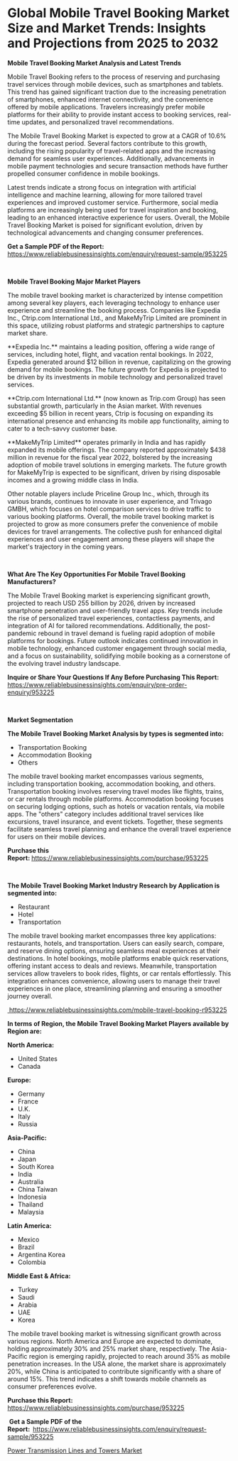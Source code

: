 <p><h1>Global Mobile Travel Booking Market Size and Market Trends: Insights and Projections from 2025 to 2032</h1></p><p><strong>Mobile Travel Booking Market Analysis and Latest Trends</strong></p>
<p><p>Mobile Travel Booking refers to the process of reserving and purchasing travel services through mobile devices, such as smartphones and tablets. This trend has gained significant traction due to the increasing penetration of smartphones, enhanced internet connectivity, and the convenience offered by mobile applications. Travelers increasingly prefer mobile platforms for their ability to provide instant access to booking services, real-time updates, and personalized travel recommendations.</p><p>The Mobile Travel Booking Market is expected to grow at a CAGR of 10.6% during the forecast period. Several factors contribute to this growth, including the rising popularity of travel-related apps and the increasing demand for seamless user experiences. Additionally, advancements in mobile payment technologies and secure transaction methods have further propelled consumer confidence in mobile bookings.</p><p>Latest trends indicate a strong focus on integration with artificial intelligence and machine learning, allowing for more tailored travel experiences and improved customer service. Furthermore, social media platforms are increasingly being used for travel inspiration and booking, leading to an enhanced interactive experience for users. Overall, the Mobile Travel Booking Market is poised for significant evolution, driven by technological advancements and changing consumer preferences.</p></p>
<p><strong>Get a Sample PDF of the Report:&nbsp;</strong> <a href="https://www.reliablebusinessinsights.com/enquiry/request-sample/953225?utm_campaign=3093&utm_medium=2&utm_source=Github&utm_content=ia&utm_term=07032025&utm_id=mobile-travel-booking">https://www.reliablebusinessinsights.com/enquiry/request-sample/953225</a></p>
<p>&nbsp;</p>
<p><strong>Mobile Travel Booking Major Market Players</strong></p>
<p><p>The mobile travel booking market is characterized by intense competition among several key players, each leveraging technology to enhance user experience and streamline the booking process. Companies like Expedia Inc., Ctrip.com International Ltd., and MakeMyTrip Limited are prominent in this space, utilizing robust platforms and strategic partnerships to capture market share.</p><p>**Expedia Inc.** maintains a leading position, offering a wide range of services, including hotel, flight, and vacation rental bookings. In 2022, Expedia generated around $12 billion in revenue, capitalizing on the growing demand for mobile bookings. The future growth for Expedia is projected to be driven by its investments in mobile technology and personalized travel services.</p><p>**Ctrip.com International Ltd.** (now known as Trip.com Group) has seen substantial growth, particularly in the Asian market. With revenues exceeding $5 billion in recent years, Ctrip is focusing on expanding its international presence and enhancing its mobile app functionality, aiming to cater to a tech-savvy customer base.</p><p>**MakeMyTrip Limited** operates primarily in India and has rapidly expanded its mobile offerings. The company reported approximately $438 million in revenue for the fiscal year 2022, bolstered by the increasing adoption of mobile travel solutions in emerging markets. The future growth for MakeMyTrip is expected to be significant, driven by rising disposable incomes and a growing middle class in India.</p><p>Other notable players include Priceline Group Inc., which, through its various brands, continues to innovate in user experience, and Trivago GMBH, which focuses on hotel comparison services to drive traffic to various booking platforms. Overall, the mobile travel booking market is projected to grow as more consumers prefer the convenience of mobile devices for travel arrangements. The collective push for enhanced digital experiences and user engagement among these players will shape the market's trajectory in the coming years.</p></p>
<p>&nbsp;</p>
<p><strong>What Are The Key Opportunities For Mobile Travel Booking Manufacturers?</strong></p>
<p><p>The Mobile Travel Booking market is experiencing significant growth, projected to reach USD 255 billion by 2026, driven by increased smartphone penetration and user-friendly travel apps. Key trends include the rise of personalized travel experiences, contactless payments, and integration of AI for tailored recommendations. Additionally, the post-pandemic rebound in travel demand is fueling rapid adoption of mobile platforms for bookings. Future outlook indicates continued innovation in mobile technology, enhanced customer engagement through social media, and a focus on sustainability, solidifying mobile booking as a cornerstone of the evolving travel industry landscape.</p></p>
<p><strong>Inquire or Share Your Questions If Any Before Purchasing This Report:</strong> <a href="https://www.reliablebusinessinsights.com/enquiry/pre-order-enquiry/953225?utm_campaign=3093&utm_medium=2&utm_source=Github&utm_content=ia&utm_term=07032025&utm_id=mobile-travel-booking">https://www.reliablebusinessinsights.com/enquiry/pre-order-enquiry/953225</a></p>
<p>&nbsp;</p>
<p><strong>Market Segmentation</strong></p>
<p><strong>The Mobile Travel Booking Market Analysis by types is segmented into:</strong></p>
<p><ul><li>Transportation Booking</li><li>Accommodation Booking</li><li>Others</li></ul></p>
<p><p>The mobile travel booking market encompasses various segments, including transportation booking, accommodation booking, and others. Transportation booking involves reserving travel modes like flights, trains, or car rentals through mobile platforms. Accommodation booking focuses on securing lodging options, such as hotels or vacation rentals, via mobile apps. The "others" category includes additional travel services like excursions, travel insurance, and event tickets. Together, these segments facilitate seamless travel planning and enhance the overall travel experience for users on their mobile devices.</p></p>
<p><strong>Purchase this Report:&nbsp;</strong><a href="https://www.reliablebusinessinsights.com/purchase/953225?utm_campaign=3093&utm_medium=2&utm_source=Github&utm_content=ia&utm_term=07032025&utm_id=mobile-travel-booking">https://www.reliablebusinessinsights.com/purchase/953225</a></p>
<p>&nbsp;</p>
<p><strong>The Mobile Travel Booking Market Industry Research by Application is segmented into:</strong></p>
<p><ul><li>Restaurant</li><li>Hotel</li><li>Transportation</li></ul></p>
<p><p>The mobile travel booking market encompasses three key applications: restaurants, hotels, and transportation. Users can easily search, compare, and reserve dining options, ensuring seamless meal experiences at their destinations. In hotel bookings, mobile platforms enable quick reservations, offering instant access to deals and reviews. Meanwhile, transportation services allow travelers to book rides, flights, or car rentals effortlessly. This integration enhances convenience, allowing users to manage their travel experiences in one place, streamlining planning and ensuring a smoother journey overall.</p></p>
<p><a href="https://www.reliablebusinessinsights.com/mobile-travel-booking-r953225?utm_campaign=3093&utm_medium=2&utm_source=Github&utm_content=ia&utm_term=07032025&utm_id=mobile-travel-booking">&nbsp;https://www.reliablebusinessinsights.com/mobile-travel-booking-r953225</a></p>
<p><strong>In terms of Region, the Mobile Travel Booking Market Players available by Region are:</strong></p>
<p>
    <p> <strong> North America: </strong>
        <ul>
            <li>United States</li>
            <li>Canada</li>
        </ul>
        </p> 
    <p> <strong> Europe: </strong>
        <ul>
            <li>Germany</li>
            <li>France</li>
            <li>U.K.</li>
            <li>Italy</li>
            <li>Russia</li>
        </ul>
        </p> 
    <p> <strong> Asia-Pacific: </strong>
        <ul>
            <li>China</li>
            <li>Japan</li>
            <li>South Korea</li>
            <li>India</li>
            <li>Australia</li>
            <li>China Taiwan</li>
            <li>Indonesia</li>
            <li>Thailand</li>
            <li>Malaysia</li>
        </ul>
        </p> 
    <p> <strong> Latin America: </strong>
        <ul>
            <li>Mexico</li>
            <li>Brazil</li>
            <li>Argentina Korea</li>
            <li>Colombia</li>
        </ul>
        </p> 
    <p> <strong> Middle East & Africa: </strong>
        <ul>
            <li>Turkey</li>
            <li>Saudi</li>
            <li>Arabia</li>
            <li>UAE</li>
            <li>Korea</li>
        </ul>
    </p>
    </p>
<p><p>The mobile travel booking market is witnessing significant growth across various regions. North America and Europe are expected to dominate, holding approximately 30% and 25% market share, respectively. The Asia-Pacific region is emerging rapidly, projected to reach around 35% as mobile penetration increases. In the USA alone, the market share is approximately 20%, while China is anticipated to contribute significantly with a share of around 15%. This trend indicates a shift towards mobile channels as consumer preferences evolve.</p></p>
<p><strong>Purchase this Report: </strong><a href="https://www.reliablebusinessinsights.com/purchase/953225?utm_campaign=3093&utm_medium=2&utm_source=Github&utm_content=ia&utm_term=07032025&utm_id=mobile-travel-booking">https://www.reliablebusinessinsights.com/purchase/953225</a></p>
<p>&nbsp;<strong>Get a Sample PDF of the Report:&nbsp;&nbsp;</strong><a href="https://www.reliablebusinessinsights.com/enquiry/request-sample/953225?utm_campaign=3093&utm_medium=2&utm_source=Github&utm_content=ia&utm_term=07032025&utm_id=mobile-travel-booking">https://www.reliablebusinessinsights.com/enquiry/request-sample/953225</a></p>
<p><strong></strong></p>
<p><p><a href="https://github.com/amoakuolaopa/Market-Research-Report-List-1/blob/main/power-transmission-lines-and-towers-market.md?utm_campaign=3093&utm_medium=2&utm_source=Github&utm_content=ia&utm_term=07032025&utm_id=mobile-travel-booking">Power Transmission Lines and Towers Market</a></p></p>